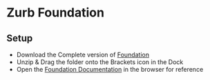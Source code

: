 # Zurb Foundation

## Setup

- Download the Complete version of [Foundation](http://foundation.zurb.com/sites/download/complete)
- Unzip & Drag the folder onto the Brackets icon in the Dock
- Open the [Foundation Documentation](http://foundation.zurb.com/sites/docs/) in the browser for reference